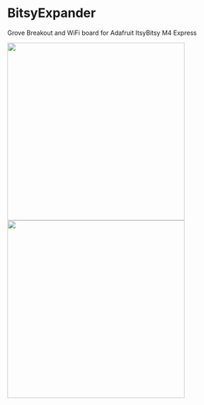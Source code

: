 # BitsyExpander
Grove Breakout and WiFi board for Adafruit ItsyBitsy M4 Express


<img src="https://github.com/id-studiolab/BitsyExpander/blob/main/ItsyBitsy%20Expander%20v1.0/Assets/Preview_Top.png" width="400px">   <img src="https://github.com/id-studiolab/BitsyExpander/blob/main/ItsyBitsy%20Expander%20v1.0/Assets/Preview_Back.png" width="400px">
